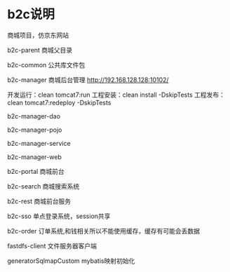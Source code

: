 # b2c说明
商城项目，仿京东网站

b2c-parent    商城父目录

b2c-common    公共库文件包

b2c-manager   商城后台管理  http://192.168.128.128:10102/

开发运行：clean tomcat7:run
工程安装：clean install -DskipTests
工程发布：clean tomcat7:redeploy -DskipTests

  b2c-manager-dao
  
  b2c-manager-pojo
  
  b2c-manager-service
  
  b2c-manager-web
  
b2c-portal 商城前台

b2c-search 商城搜索系统

b2c-rest  商城前台服务

b2c-sso    单点登录系统，session共享

b2c-order  订单系统,和钱相关所以不能使用缓存，缓存有可能会丢数据

fastdfs-client 文件服务器客户端

generatorSqlmapCustom  mybatis映射初始化


